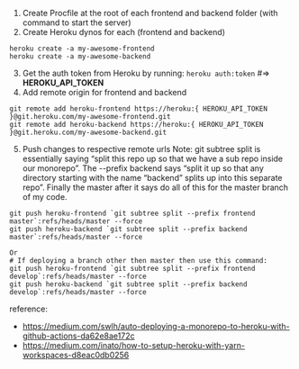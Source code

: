 1. Create Procfile at the root of each frontend and backend folder (with command to start the server)
2. Create Heroku dynos for each (frontend and backend)

```
heroku create -a my-awesome-frontend
heroku create -a my-awesome-backend
```
3. Get the auth token from Heroku by running: `heroku auth:token` #=> **HEROKU_API_TOKEN**
4. Add remote origin for frontend and backend
```
git remote add heroku-frontend https://heroku:{ HEROKU_API_TOKEN }@git.heroku.com/my-awesome-frontend.git
git remote add heroku-backend https://heroku:{ HEROKU_API_TOKEN }@git.heroku.com/my-awesome-backend.git
```
5. Push changes to respective remote urls
Note: git subtree split is essentially saying “split this repo up so that we 
have a sub repo inside our monorepo”. The --prefix backend says “split it up so that any 
directory starting with the name “backend” splits up into this separate repo”. 
Finally the master after it says do all of this for the master branch of my code.
```
git push heroku-frontend `git subtree split --prefix frontend master`:refs/heads/master --force
git push heroku-backend `git subtree split --prefix backend master`:refs/heads/master --force

Or
# If deploying a branch other then master then use this command:
git push heroku-frontend `git subtree split --prefix frontend develop`:refs/heads/master --force
git push heroku-backend `git subtree split --prefix backend develop`:refs/heads/master --force
```

reference: 
* https://medium.com/swlh/auto-deploying-a-monorepo-to-heroku-with-github-actions-da62e8ae172c
* https://medium.com/inato/how-to-setup-heroku-with-yarn-workspaces-d8eac0db0256